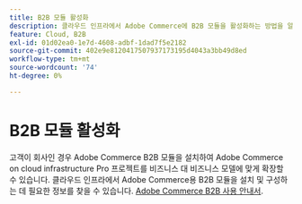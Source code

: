 ```yaml
---
title: B2B 모듈 활성화
description: 클라우드 인프라에서 Adobe Commerce에 B2B 모듈을 활성화하는 방법을 알아봅니다.
feature: Cloud, B2B
exl-id: 01d02ea0-1e7d-4608-adbf-1dad7f5e2182
source-git-commit: 402e9e8120417507937173195d4043a3bb49d8ed
workflow-type: tm+mt
source-wordcount: '74'
ht-degree: 0%

---
```


# B2B 모듈 활성화

고객이 회사인 경우 Adobe Commerce B2B 모듈을 설치하여 Adobe Commerce on cloud infrastructure Pro 프로젝트를 비즈니스 대 비즈니스 모델에 맞게 확장할 수 있습니다. 클라우드 인프라에서 Adobe Commerce용 B2B 모듈을 설치 및 구성하는 데 필요한 정보를 찾을 수 있습니다. [Adobe Commerce B2B 사용 안내서](https://experienceleague.adobe.com/docs/commerce-admin/b2b/guide-overview.html).

